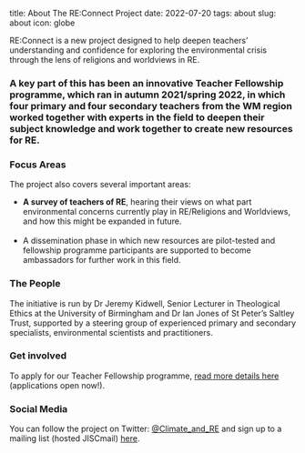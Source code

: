 title: About The RE:Connect Project
date: 2022-07-20
tags: about
slug: about
icon: globe


RE:Connect is a new project designed to help deepen teachers’ understanding and confidence for exploring the environmental crisis through the lens of religions and worldviews in RE.

### A key part of this has been an innovative Teacher Fellowship programme, which ran in autumn 2021/spring 2022, in which four primary and four secondary teachers from the WM region worked together with experts in the field to deepen their subject knowledge and work together to create new resources for RE.

### Focus Areas

The project also covers several important areas:

*  **A survey of teachers of RE**, hearing their views on what part environmental concerns currently play in RE/Religions and Worldviews, and how this might be expanded in future.<br><br>
*  A dissemination phase in which new resources are pilot-tested and fellowship programme participants are supported to become ambassadors for further work in this field.

### The People

The initiative is run by Dr Jeremy Kidwell, Senior Lecturer in Theological Ethics at the University of Birmingham and Dr Ian Jones of St Peter’s Saltley Trust, supported by a steering group of experienced primary and secondary specialists, environmental scientists and practitioners.

### Get involved

To apply for our Teacher Fellowship programme, <a href="https://www.saltleytrust.org.uk/reconnect-teacher-fellowship-programme-on-re-and-climate-crisis-open-now/">read more details here</a> (applications open now!).

### Social Media

You can follow the project on Twitter: [@Climate_and_RE](https://twitter.com/Climate_and_RE) and sign up to a mailing list (hosted JISCmail) <a href="https://www.jiscmail.ac.uk/cgi-bin/webadmin?SUBED1=RE-CONNECT&A=1">here</a>.